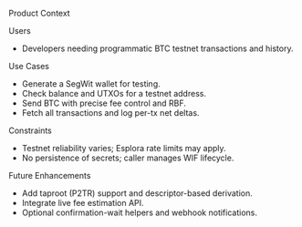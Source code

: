 Product Context

Users

- Developers needing programmatic BTC testnet transactions and history.

Use Cases

- Generate a SegWit wallet for testing.
- Check balance and UTXOs for a testnet address.
- Send BTC with precise fee control and RBF.
- Fetch all transactions and log per-tx net deltas.

Constraints

- Testnet reliability varies; Esplora rate limits may apply.
- No persistence of secrets; caller manages WIF lifecycle.

Future Enhancements

- Add taproot (P2TR) support and descriptor-based derivation.
- Integrate live fee estimation API.
- Optional confirmation-wait helpers and webhook notifications.
